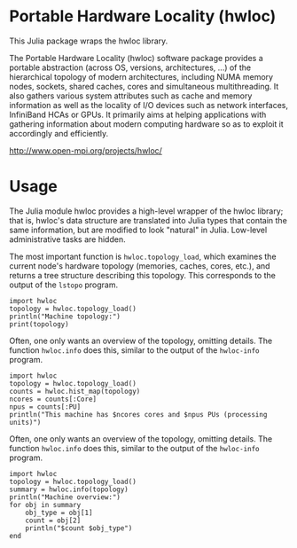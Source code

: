 # Portable Hardware Locality (hwloc)

This Julia package wraps the hwloc library.

The Portable Hardware Locality (hwloc) software package provides a
portable abstraction (across OS, versions, architectures, ...) of the
hierarchical topology of modern architectures, including NUMA memory
nodes, sockets, shared caches, cores and simultaneous multithreading.
It also gathers various system attributes such as cache and memory
information as well as the locality of I/O devices such as network
interfaces, InfiniBand HCAs or GPUs. It primarily aims at helping
applications with gathering information about modern computing
hardware so as to exploit it accordingly and efficiently.

http://www.open-mpi.org/projects/hwloc/

# Usage

The Julia module hwloc provides a high-level wrapper of the hwloc
library; that is, hwloc's data structure are translated into Julia
types that contain the same information, but are modified to look
"natural" in Julia. Low-level administrative tasks are hidden.

The most important function is `hwloc.topology_load`, which examines
the current node's hardware topology (memories, caches, cores, etc.),
and returns a tree structure describing this topology. This
corresponds to the output of the `lstopo` program.

```
import hwloc
topology = hwloc.topology_load()
println("Machine topology:")
print(topology)
```

Often, one only wants an overview of the topology, omitting details.
The function `hwloc.info` does this, similar to the output of the
`hwloc-info` program.

```
import hwloc
topology = hwloc.topology_load()
counts = hwloc.hist_map(topology)
ncores = counts[:Core]
npus = counts[:PU]
println("This machine has $ncores cores and $npus PUs (processing units)")
```

Often, one only wants an overview of the topology, omitting details.
The function `hwloc.info` does this, similar to the output of the
`hwloc-info` program.

```
import hwloc
topology = hwloc.topology_load()
summary = hwloc.info(topology)
println("Machine overview:")
for obj in summary
    obj_type = obj[1]
    count = obj[2]
    println("$count $obj_type")
end
```
